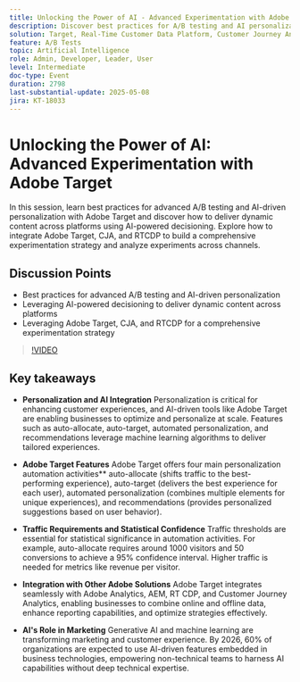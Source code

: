 ```yaml
---
title: Unlocking the Power of AI - Advanced Experimentation with Adobe Target
description: Discover best practices for A/B testing and AI personalization with Adobe Target, CJA, and RTCDP to drive dynamic, cross-platform content and insights.
solution: Target, Real-Time Customer Data Platform, Customer Journey Analytics
feature: A/B Tests
topic: Artificial Intelligence
role: Admin, Developer, Leader, User
level: Intermediate
doc-type: Event
duration: 2798
last-substantial-update: 2025-05-08
jira: KT-18033
---
```


# Unlocking the Power of AI: Advanced Experimentation with Adobe Target

In this session, learn best practices for advanced A/B testing and AI-driven personalization with Adobe Target and discover how to deliver dynamic content across platforms using AI-powered decisioning. Explore how to integrate Adobe Target, CJA, and RTCDP to build a comprehensive experimentation strategy and analyze experiments across channels. 
 
## Discussion Points

* Best practices for advanced A/B testing and AI-driven personalization 
* Leveraging AI-powered decisioning to deliver dynamic content across platforms 
* Leveraging Adobe Target, CJA, and RTCDP for a comprehensive experimentation strategy

>[!VIDEO](https://video.tv.adobe.com/v/3458079/?learn=on&enablevpops)

## Key takeaways

* **Personalization and AI Integration** Personalization is critical for enhancing customer experiences, and AI-driven tools like Adobe Target are enabling businesses to optimize and personalize at scale. Features such as auto-allocate, auto-target, automated personalization, and recommendations leverage machine learning algorithms to deliver tailored experiences.

* **Adobe Target Features** Adobe Target offers four main personalization automation activities** auto-allocate (shifts traffic to the best-performing experience), auto-target (delivers the best experience for each user), automated personalization (combines multiple elements for unique experiences), and recommendations (provides personalized suggestions based on user behavior).

* **Traffic Requirements and Statistical Confidence** Traffic thresholds are essential for statistical significance in automation activities. For example, auto-allocate requires around 1000 visitors and 50 conversions to achieve a 95% confidence interval. Higher traffic is needed for metrics like revenue per visitor.

* **Integration with Other Adobe Solutions** Adobe Target integrates seamlessly with Adobe Analytics, AEM, RT CDP, and Customer Journey Analytics, enabling businesses to combine online and offline data, enhance reporting capabilities, and optimize strategies effectively.

* **AI's Role in Marketing** Generative AI and machine learning are transforming marketing and customer experience. By 2026, 60% of organizations are expected to use AI-driven features embedded in business technologies, empowering non-technical teams to harness AI capabilities without deep technical expertise.
